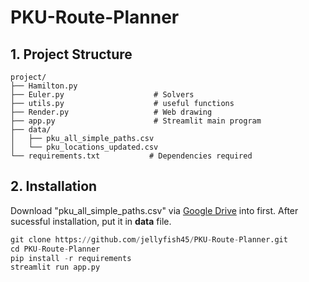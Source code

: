 # PKU-Route-Planner

## 1. Project Structure

```
project/
├── Hamilton.py
├── Euler.py                    # Solvers
├── utils.py                    # useful functions
├── Render.py                   # Web drawing
├── app.py                      # Streamlit main program
├── data/
│   ├── pku_all_simple_paths.csv   
│   └── pku_locations_updated.csv    
└── requirements.txt           # Dependencies required
```


## 2. Installation

Download "pku_all_simple_paths.csv" via [Google Drive](https://drive.google.com/file/d/1gJPiplxBd81p2kiZ-dioGI8kDJ5DVMLb/view?usp=drive_link) into first. After sucessful installation, put it in **data** file.
```python
git clone https://github.com/jellyfish45/PKU-Route-Planner.git
cd PKU-Route-Planner
pip install -r requirements
streamlit run app.py
```
